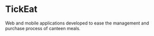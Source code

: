 # TickEat
Web and mobile applications developed to ease the management and purchase process of canteen meals.
